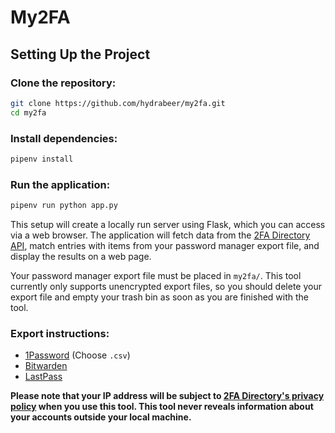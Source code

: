 # My2FA
## Setting Up the Project
### Clone the repository:

```bash
git clone https://github.com/hydrabeer/my2fa.git
cd my2fa
```
### Install dependencies:

```bash
pipenv install
```
### Run the application:

```bash
pipenv run python app.py
```

This setup will create a locally run server using Flask, which you can access via a web browser. The application will fetch data from the [2FA Directory API](https://2fa.directory/api/), match entries with items from your password manager export file, and display the results on a web page.

Your password manager export file must be placed in `my2fa/`. This tool currently only supports unencrypted export files, so you should delete your export file and empty your trash bin as soon as you are finished with the tool.

### Export instructions:
- [1Password](https://support.1password.com/export/) (Choose `.csv`)
- [Bitwarden](https://bitwarden.com/learning/passwordmanager-how-to-export-your-bitwarden-vault/)
- [LastPass](https://support.lastpass.com/s/document-item?bundleId=lastpass&topicId=LastPass/export-vault.html&_LANG=enus)

**Please note that your IP address will be subject to [2FA Directory's privacy policy](https://2fa.directory/privacy/) when you use this tool. This tool never reveals information about your accounts outside your local machine.**
